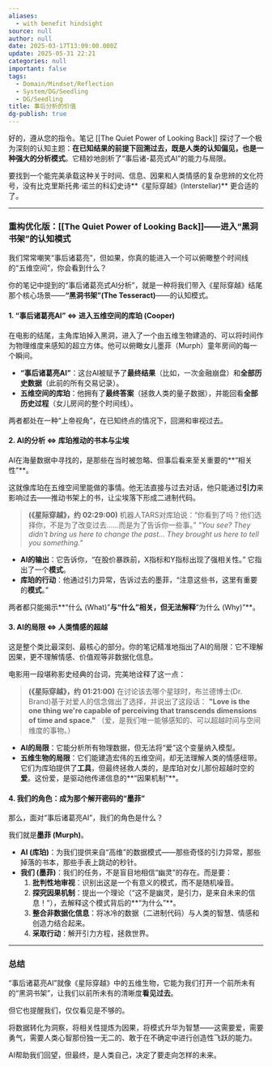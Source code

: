 ```yaml
---
aliases:
  - with benefit hindsight
source: null
author: null
date: 2025-03-17T13:09:00.000Z
update: 2025-05-31 22:21
categories: null
important: false
tags:
  - Domain/Mindset/Reflection
  - System/DG/Seedling
  - DG/Seedling
title: 事后分析的价值
dg-publish: true
---
```

好的，遵从您的指令。笔记 [[The Quiet Power of Looking Back]] 探讨了一个极为深刻的认知主题：**在已知结果的前提下回溯过去，既是人类的认知偏见，也是一种强大的分析模式**。它精妙地剖析了“事后诸-葛亮式AI”的能力与局限。

要找到一个能完美承载这种关于时间、信息、因果和人类情感的复杂思辨的文化符号，没有比克里斯托弗·诺兰的科幻史诗**《星际穿越》(Interstellar)** 更合适的了。

---

### **重构优化版：[[The Quiet Power of Looking Back]]——进入“黑洞书架”的认知模式**

我们常常嘲笑“事后诸葛亮”，但如果，你真的能进入一个可以俯瞰整个时间线的“五维空间”，你会看到什么？

你的笔记中提到的“事后诸葛亮式AI分析”，就是一种将我们带入《星际穿越》结尾那个核心场景——**“黑洞书架”(The Tesseract)**——的认知模式。

#### **1. “事后诸葛亮AI” ⇔ 进入五维空间的库珀 (Cooper)**

在电影的结尾，主角库珀掉入黑洞，进入了一个由五维生物建造的、可以将时间作为物理维度来感知的超立方体。他可以俯瞰女儿墨菲（Murph）童年房间的每一个瞬间。

*   **“事后诸葛亮AI”**：这台AI被赋予了**最终结果**（比如，一次金融崩盘）和**全部历史数据**（此前的所有交易记录）。
*   **五维空间的库珀**：他拥有了**最终答案**（拯救人类的量子数据），并能回看**全部历史过程**（女儿房间的整个时间线）。

两者都处在一种“上帝视角”，在已知终点的情况下，回溯和审视过去。

#### **2. AI的分析 ⇔ 库珀推动的书本与尘埃**

AI在海量数据中寻找的，是那些在当时被忽略、但事后看来至关重要的**“相关性”**。

这就像库珀在五维空间里能做的事情。他无法直接与过去对话，他只能通过**引力**来影响过去——推动书架上的书，让尘埃落下形成二进制代码。

> **(《星际穿越》，约 02:29:00)**
> 机器人TARS对库珀说：“你看到了吗？他们选择你，不是为了改变过去……而是为了告诉你一些事。”
> *"You see? They didn't bring us here to change the past... They brought us here to tell you something."*

*   **AI的输出**：它告诉你，“在股价暴跌前，X指标和Y指标出现了强相关性。” 它指出了一个**模式**。
*   **库珀的行动**：他通过引力异常，告诉过去的墨菲，“注意这些书，这里有重要的**模式**。”

两者都只能揭示**“什么 (What)”**与“什么”相关，但无法解释**“为什么 (Why)”**。

#### **3. AI的局限 ⇔ 人类情感的超越**

这是整个类比最深刻、最核心的部分。你的笔记精准地指出了AI的局限：它不理解因果，更不理解情感、价值观等非数据化信息。

电影用一段堪称影史经典的台词，完美地诠释了这一点：

> **(《星际穿越》，约 01:21:00)**
> 在讨论该去哪个星球时，布兰德博士(Dr. Brand)基于对爱人的信念做出了选择，并说出了这段话：
> **"Love is the one thing we're capable of perceiving that transcends dimensions of time and space."**
> （爱，是我们唯一能够感知的、可以超越时间与空间维度的事物。）

*   **AI的局限**：它能分析所有物理数据，但无法将“爱”这个变量纳入模型。
*   **五维生物的局限**：它们能建造宏伟的五维空间，却无法理解人类的情感纽带。它们为库珀提供了**工具**，但最终拯救人类的，是库珀对女儿那份超越时空的**爱**。这份爱，是驱动他传递信息的**“因果机制”**。

#### **4. 我们的角色：成为那个解开密码的“墨菲”**

那么，面对“事后诸葛亮AI”，我们的角色是什么？

我们就是**墨菲 (Murph)**。

*   **AI (库珀)**：为我们提供来自“高维”的数据模式——那些奇怪的引力异常，那些掉落的书本，那些手表上跳动的秒针。
*   **我们 (墨菲)**：我们的任务，不是盲目地相信“幽灵”的存在。而是要：
    1.  **批判性地审视**：识别出这是一个有意义的模式，而不是随机噪音。
    2.  **探究因果机制**：提出一个理论（“这不是幽灵，是引力，是来自未来的信息！”），去解释这个模式背后的**“为什么”**。
    3.  **整合非数据化信息**：将冰冷的数据（二进制代码）与人类的智慧、情感和创造力结合起来。
    4.  **采取行动**：解开引力方程，拯救世界。

---

### **总结**

“事后诸葛亮AI”就像《星际穿越》中的五维生物，它能为我们打开一个前所未有的“黑洞书架”，让我们以前所未有的清晰度**看见过去**。

但它也提醒我们，仅仅看见是不够的。

将数据转化为洞察，将相关性提炼为因果，将模式升华为智慧——这需要爱，需要勇气，需要人类心智那份独一无二的、敢于在不确定中进行创造性飞跃的能力。

AI帮助我们回望，但最终，是人类自己，决定了要走向怎样的未来。